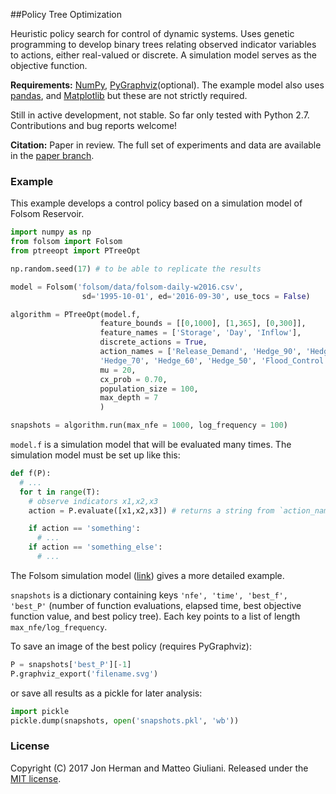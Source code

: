##Policy Tree Optimization

Heuristic policy search for control of dynamic systems. Uses genetic programming to develop binary trees relating observed indicator variables to actions, either real-valued or discrete. A simulation model serves as the objective function. 

**Requirements:** [NumPy](http://www.numpy.org/), [PyGraphviz](https://pygraphviz.github.io/)(optional). The example model also uses [pandas](http://pandas.pydata.org/), and [Matplotlib](http://matplotlib.org/) but these are not strictly required.

Still in active development, not stable. So far only tested with Python 2.7. Contributions and bug reports welcome!

**Citation:** Paper in review. The full set of experiments and data are available in the [paper branch](https://github.com/jdherman/ptreeopt/tree/paper).

### Example
This example develops a control policy based on a simulation model of Folsom Reservoir.
```python
import numpy as np
from folsom import Folsom
from ptreeopt import PTreeOpt

np.random.seed(17) # to be able to replicate the results

model = Folsom('folsom/data/folsom-daily-w2016.csv', 
                sd='1995-10-01', ed='2016-09-30', use_tocs = False)

algorithm = PTreeOpt(model.f, 
                    feature_bounds = [[0,1000], [1,365], [0,300]],
                    feature_names = ['Storage', 'Day', 'Inflow'],
                    discrete_actions = True,
                    action_names = ['Release_Demand', 'Hedge_90', 'Hedge_80', 
                    'Hedge_70', 'Hedge_60', 'Hedge_50', 'Flood_Control'],
                    mu = 20,
                    cx_prob = 0.70,
                    population_size = 100,
                    max_depth = 7
                    )

snapshots = algorithm.run(max_nfe = 1000, log_frequency = 100)
```

`model.f` is a simulation model that will be evaluated many times. The simulation model must be set up like this:
```python
def f(P):
  # ...
  for t in range(T):
    # observe indicators x1,x2,x3
    action = P.evaluate([x1,x2,x3]) # returns a string from `action_names`

    if action == 'something':
      # ...
    if action == 'something_else':
      # ...
```

The Folsom simulation model ([link](https://github.com/jdherman/ptreeopt/blob/master/folsom/folsom.py)) gives a more detailed example. 

`snapshots` is a dictionary containing keys `'nfe', 'time', 'best_f', 'best_P'` (number of function evaluations, elapsed time, best objective function value, and best policy tree). Each key points to a list of length `max_nfe/log_frequency`. 

To save an image of the best policy (requires PyGraphviz):
```python
P = snapshots['best_P'][-1]
P.graphviz_export('filename.svg')
```

or save all results as a pickle for later analysis:
```python
import pickle
pickle.dump(snapshots, open('snapshots.pkl', 'wb'))
```

### License
Copyright (C) 2017 Jon Herman and Matteo Giuliani. Released under the [MIT license](LICENSE.md).
